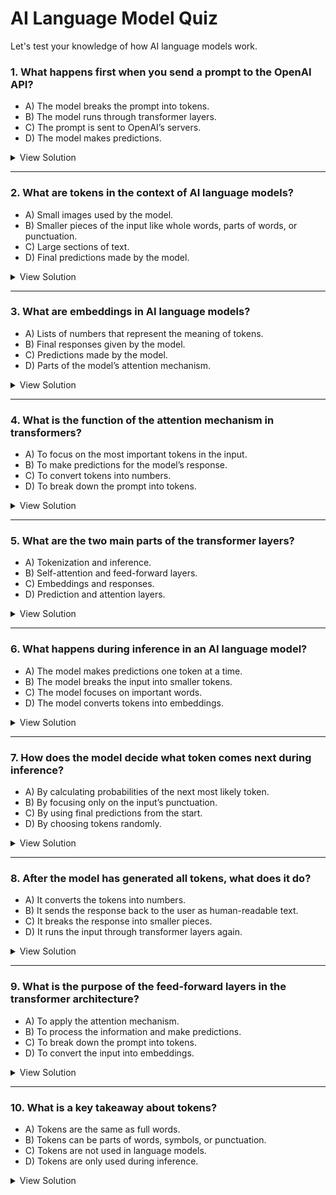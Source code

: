 # AI Language Model Quiz

Let's test your knowledge of how AI language models work.

### 1. What happens first when you send a prompt to the OpenAI API?

- A) The model breaks the prompt into tokens.
- B) The model runs through transformer layers.
- C) The prompt is sent to OpenAI’s servers.
- D) The model makes predictions.

<details>
  <summary>View Solution</summary>
  **Answer**: C) The prompt is sent to OpenAI’s servers.
</details>

---

### 2. What are tokens in the context of AI language models?

- A) Small images used by the model.
- B) Smaller pieces of the input like whole words, parts of words, or punctuation.
- C) Large sections of text.
- D) Final predictions made by the model.

<details>
  <summary>View Solution</summary>
  **Answer**: B) Smaller pieces of the input like whole words, parts of words, or punctuation.
</details>

---

### 3. What are embeddings in AI language models?

- A) Lists of numbers that represent the meaning of tokens.
- B) Final responses given by the model.
- C) Predictions made by the model.
- D) Parts of the model’s attention mechanism.

<details>
  <summary>View Solution</summary>
  **Answer**: A) Lists of numbers that represent the meaning of tokens.
</details>

---

### 4. What is the function of the attention mechanism in transformers?

- A) To focus on the most important tokens in the input.
- B) To make predictions for the model’s response.
- C) To convert tokens into numbers.
- D) To break down the prompt into tokens.

<details>
  <summary>View Solution</summary>
  **Answer**: A) To focus on the most important tokens in the input.
</details>

---

### 5. What are the two main parts of the transformer layers?

- A) Tokenization and inference.
- B) Self-attention and feed-forward layers.
- C) Embeddings and responses.
- D) Prediction and attention layers.

<details>
  <summary>View Solution</summary>
  **Answer**: B) Self-attention and feed-forward layers.
</details>

---

### 6. What happens during inference in an AI language model?

- A) The model makes predictions one token at a time.
- B) The model breaks the input into smaller tokens.
- C) The model focuses on important words.
- D) The model converts tokens into embeddings.

<details>
  <summary>View Solution</summary>
  **Answer**: A) The model makes predictions one token at a time.
</details>

---

### 7. How does the model decide what token comes next during inference?

- A) By calculating probabilities of the next most likely token.
- B) By focusing only on the input’s punctuation.
- C) By using final predictions from the start.
- D) By choosing tokens randomly.

<details>
  <summary>View Solution</summary>
  **Answer**: A) By calculating probabilities of the next most likely token.
</details>

---

### 8. After the model has generated all tokens, what does it do?

- A) It converts the tokens into numbers.
- B) It sends the response back to the user as human-readable text.
- C) It breaks the response into smaller pieces.
- D) It runs the input through transformer layers again.

<details>
  <summary>View Solution</summary>
  **Answer**: B) It sends the response back to the user as human-readable text.
</details>

---

### 9. What is the purpose of the feed-forward layers in the transformer architecture?

- A) To apply the attention mechanism.
- B) To process the information and make predictions.
- C) To break down the prompt into tokens.
- D) To convert the input into embeddings.

<details>
  <summary>View Solution</summary>
  **Answer**: B) To process the information and make predictions.
</details>

---

### 10. What is a key takeaway about tokens?

- A) Tokens are the same as full words.
- B) Tokens can be parts of words, symbols, or punctuation.
- C) Tokens are not used in language models.
- D) Tokens are only used during inference.

<details>
  <summary>View Solution</summary>
  **Answer**: B) Tokens can be parts of words, symbols, or punctuation.
</details>
